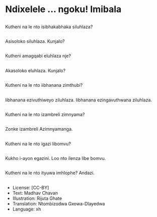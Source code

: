 # Ndixelele ... ngoku! Imibala

##
Kutheni na le nto isibhakabhaka siluhlaza?

##
Asisoloko siluhlaza. Kunjalo?

##
Kutheni amagqabi eluhlaza nje?

##
Akasoloko eluhlaza.
Kunjalo?

##
Kutheni na le nto iibhanana zimthubi?

##
libhanana ezivuthiweyo ziluhlaza.
Iibhanana ezingavuthwana ziluhlaza.

##
Kutheni na le nto izambreli
zimnyama?

##
Zonke izambreli
Azimnyamanga.

##
Kutheni na le nto igazi libomvu?

##
Kukho i-ayon egazini.
Loo nto ilenza libe bomvu.

##
Kutheni na le nto ityuwa imhlophe?
Andazi.

##
* License: [CC-BY]
* Text: Madhav Chavan
* Illustration: Rijuta Ghate
* Translation: Ntombizodwa Gxowa-Dlayedwa
* Language: xh
